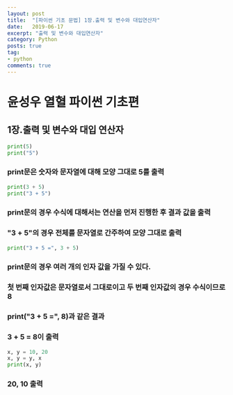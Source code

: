 ```yaml
---
layout: post
title:  "[파이썬 기초 문법] 1장.출력 및 변수와 대입연산자"
date:   2019-06-17
excerpt: "출력 및 변수와 대입연산자"
category: Python
posts: true
tag:
- python
comments: true
---
```


# 윤성우 열혈 파이썬 기초편
## 1장.출력 및 변수와 대입 연산자

~~~ python
print(5)
print("5")
~~~
###  print문은 숫자와 문자열에 대해 모양 그대로 5를 출력

~~~ python
print(3 + 5)
print("3 + 5")
~~~
###  print문의 경우 수식에 대해서는 연산을 먼저 진행한 후 결과 값을 출력
###  "3 + 5"의 경우 전체를 문자열로 간주하여 모양 그대로 출력

~~~ python
print("3 + 5 =", 3 + 5)
~~~
###  print문의 경우 여러 개의 인자 값을 가질 수 있다.
###  첫 번째 인자값은 문자열로서 그대로이고 두 번째 인자값의 경우 수식이므로 8
###  print("3 + 5 =", 8)과 같은 결과
###  3 + 5 = 8이 출력

~~~ python
x, y = 10, 20
x, y = y, x
print(x, y)
~~~
###   20, 10 출력
